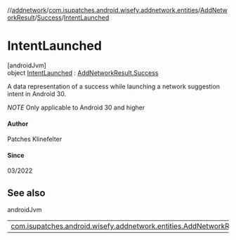 //[addnetwork](../../../../../index.md)/[com.isupatches.android.wisefy.addnetwork.entities](../../../index.md)/[AddNetworkResult](../../index.md)/[Success](../index.md)/[IntentLaunched](index.md)

# IntentLaunched

[androidJvm]\
object [IntentLaunched](index.md) : [AddNetworkResult.Success](../index.md)

A data representation of a success while launching a network suggestion intent in Android 30.

*NOTE* Only applicable to Android 30 and higher

#### Author

Patches Klinefelter

#### Since

03/2022

## See also

androidJvm

| | |
|---|---|
| [com.isupatches.android.wisefy.addnetwork.entities.AddNetworkResult.Success](../index.md) |  |
